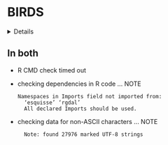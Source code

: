 # BIRDS

<details>

* Version: 0.1
* Source code: https://github.com/cran/BIRDS
* URL: https://github.com/greensway/BIRDS
* BugReports: https://github.com/Greensway/BIRDS/issues
* Date/Publication: 2020-03-20 14:00:02 UTC
* Number of recursive dependencies: 192

Run `revdep_details(,"BIRDS")` for more info

</details>

## In both

*   R CMD check timed out
    

*   checking dependencies in R code ... NOTE
    ```
    Namespaces in Imports field not imported from:
      ‘esquisse’ ‘rgdal’
      All declared Imports should be used.
    ```

*   checking data for non-ASCII characters ... NOTE
    ```
      Note: found 27976 marked UTF-8 strings
    ```

